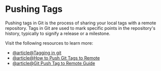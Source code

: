 # Pushing Tags

Pushing tags in Git is the process of sharing your local tags with a remote repository. Tags in Git are used to mark specific points in the repository's history, typically to signify a release or a milestone.

Visit the following resources to learn more:

- [@article@Tagging in git](https://git-scm.com/book/en/Git-Basics-Tagging)
- [@article@How to Push Git Tags to Remote](https://kodekloud.com/blog/how-to-push-git-tags-to-remote/)
- [@article@Git Push Tag to Remote Guide](https://phoenixnap.com/kb/git-push-tag)